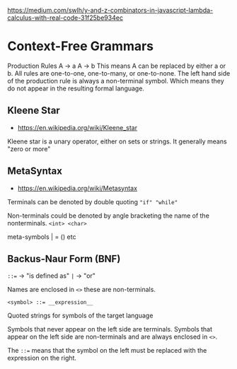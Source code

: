 https://medium.com/swlh/y-and-z-combinators-in-javascript-lambda-calculus-with-real-code-31f25be934ec

# Context-Free Grammars

Production Rules
A -> a
A -> b
This means A can be replaced by either a or b.
All rules are one-to-one, one-to-many, or one-to-none.
The left hand side of the production rule is always a non-terminal symbol.
Which means they do not appear in the resulting formal language.

## Kleene Star

- https://en.wikipedia.org/wiki/Kleene_star

Kleene star is a unary operator, either on sets or strings.
It generally means "zero or more"

## MetaSyntax

- https://en.wikipedia.org/wiki/Metasyntax

Terminals can be denoted by double quoting
`"if" "while"`

Non-terminals could be denoted by angle bracketing the name of the nonterminals.
`<int> <char>`

meta-symbols
| = () etc

## Backus-Naur Form (BNF)

`::=` -> "is defined as"
`|` -> "or"

Names are enclosed in `<>` these are non-terminals.

`<symbol> ::= __expression__`

Quoted strings for symbols of the target language

Symbols that never appear on the left side are terminals.
Symbols that appear on the left side are non-terminals and are 
always enclosed in `<>`.

The `::=` means that the symbol on the left must be replaced
with the expression on the right.